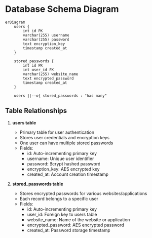# Database Schema Diagram

```mermaid
erDiagram
    users {
        int id PK
        varchar(255) username
        varchar(255) password
        text encryption_key
        timestamp created_at
    }

    stored_passwords {
        int id PK
        int user_id FK
        varchar(255) website_name
        text encrypted_password
        timestamp created_at
    }

    users ||--o{ stored_passwords : "has many"
```

## Table Relationships

1. **users table**
   - Primary table for user authentication
   - Stores user credentials and encryption keys
   - One user can have multiple stored passwords
   - Fields:
     - id: Auto-incrementing primary key
     - username: Unique user identifier
     - password: Bcrypt hashed password
     - encryption_key: AES encrypted key
     - created_at: Account creation timestamp

2. **stored_passwords table**
   - Stores encrypted passwords for various websites/applications
   - Each record belongs to a specific user
   - Fields:
     - id: Auto-incrementing primary key
     - user_id: Foreign key to users table
     - website_name: Name of the website or application
     - encrypted_password: AES encrypted password
     - created_at: Password storage timestamp 